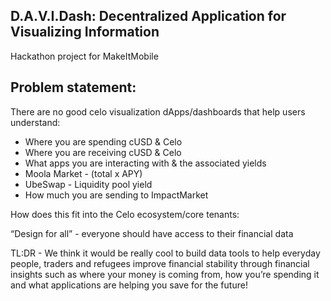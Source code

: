 ## D.A.V.I.Dash: Decentralized Application for Visualizing Information
Hackathon project for MakeItMobile

## Problem statement: 
There are no good celo visualization dApps/dashboards that help users understand:
* Where you are spending cUSD & Celo
* Where you are receiving cUSD & Celo
* What apps you are interacting with & the associated yields 
* Moola Market - (total x APY)
* UbeSwap - Liquidity pool yield
* How much you are sending to ImpactMarket

How does this fit into the Celo ecosystem/core tenants:  

“Design for all” - everyone should have access to their financial data

TL:DR - We think it would be really cool to build data tools to help everyday people, traders and refugees improve financial stability through financial insights such as where your money is coming from, how you’re spending it and what applications are helping you save for the future!
